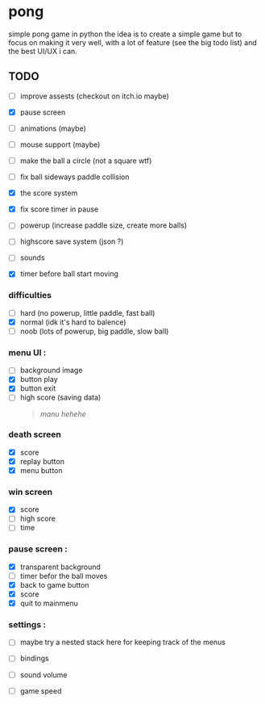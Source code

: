 # pong
simple pong game in python
the idea is to create a simple game but to focus on making it very well, with a lot of feature (see the big todo list) and the best UI/UX i can.


## TODO

- [ ] improve assests (checkout on itch.io maybe)
- [x] pause screen
- [ ] animations (maybe)
- [ ] mouse support (maybe)
- [ ] make the ball a circle (not a square wtf)
- [ ] fix ball sideways paddle collision
- [x] the score system
- [x] fix score timer in pause
- [ ] powerup (increase paddle size, create more balls)
- [ ] highscore save system (json ?)
- [ ] sounds
- [x] timer before ball start moving


### difficulties
- [ ] hard (no powerup, little paddle, fast ball)
- [x] normal (idk it's hard to balence)
- [ ] noob (lots of powerup, big paddle, slow ball)

### menu UI :
- [ ] background image
- [x] button play
- [x] button exit
- [ ] high score (saving data)
   > _manu hehehe_

### death screen
- [x] score
- [x] replay button
- [x] menu button

### win screen
- [x] score
- [ ] high score
- [ ] time

### pause screen :
- [x] transparent background
- [ ] timer befor the ball moves
- [x] back to game button
- [x] score
- [x] quit to mainmenu

### settings :
- [ ] maybe try a nested stack here for keeping track of the menus
- [ ] bindings
- [ ] sound volume
- [ ] game speed

